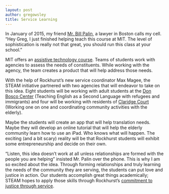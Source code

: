 ```yaml
---
layout: post
author: gregowsley
title: Service Learning
---
```

In January of 2015, my friend [Mr. Bill Palin](http://www.abajournal.com/news/article/lawyers_and_developers_take_part_in_inaugural_hackcess_to_justice_legal_hac), a lawyer in Boston calls my cell. “Hey Greg, I just finished helping teach this course at MIT. The level of sophistication is really not that great, you should run this class at your school.” 

MIT offers an [assistive technology course](https://www.bostonglobe.com/metro/2015/08/08/mit-students-patient-collaborate-app/bW0DDqu7fGz55fmuz27ZKO/story.html). Teams of students work with agencies to assess the needs of constituents. While working with the agency, the team creates a product that will help address those needs.

With the help of Rockhurst’s new service coordinator Max Magee, the STEAM initiative partnered with two agencies that will endeavor to take on this idea. Eight students will be working with adult students at the [Don Bosco Center](http://donbosco.org/the-don-bosco-english-as-a-second-language-school/) (Teaching English as a Second Language with refugees and immigrants) and four will be working with residents of [Claridge Court](http://www.lifespacecommunities.com/senior-living-kansas-city/) (Working one on one and coordinating community activities with the elderly). 

Maybe the students will create an app that will help translation needs. Maybe they will develop an online tutorial that will help the elderly community learn how to use an iPad.  Who knows what will happen.  The exciting (and a bit scary) reality will be that Rockhurst students will exhibit some entrepreneurship and decide on their own.

“Listen, this idea doesn’t work at all unless relationships are formed with the people you are helping” insisted Mr. Palin over the phone. This is why I am so excited about the idea. Through forming relationships and truly learning the needs of the community they are serving, the students can put love and justice in action.  Our students accomplish great things academically; STEAM hopes to apply those skills through Rockhurst’s [commitment to justice through service](https://www.rockhursths.edu/pages/about-us/school-information/about-us---school-information---mission-and-vision).
